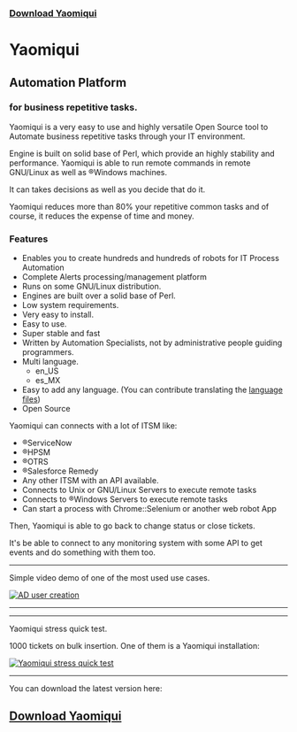 ### [Download Yaomiqui](https://github.com/Yaomiqui/Yaomiqui/releases/latest "Download Yaomiqui")

# Yaomiqui
## Automation Platform
### for business repetitive tasks.

Yaomiqui is a very easy to use and highly versatile Open Source tool to Automate business repetitive tasks through your IT environment.

Engine is built on solid base of Perl, which provide an highly stability and performance.
Yaomiqui is able to run remote commands in remote GNU/Linux as well as ®Windows machines.

It can takes decisions as well as you decide that do it.

Yaomiqui reduces more than 80% your repetitive common tasks and of course, it reduces the expense of time and money.

### Features

- Enables you to create hundreds and hundreds of robots for IT Process Automation
- Complete Alerts processing/management platform
- Runs on some GNU/Linux distribution.
- Engines are built over a solid base of Perl.
- Low system requirements.
- Very easy to install.
- Easy to use.
- Super stable and fast
- Written by Automation Specialists, not by administrative people guiding programmers.
- Multi language.
  - en_US
  - es_MX
- Easy to add any language. (You can contribute translating the [language files](https://github.com/Yaomiqui/Yaomiqui/tree/master/html/db/langsfiles "language files"))
- Open Source

Yaomiqui can connects with a lot of ITSM like:

- ®ServiceNow
- ®HPSM
- ®OTRS
- ®Salesforce Remedy
- Any other ITSM with an API available.
- Connects to Unix or GNU/Linux Servers to execute remote tasks
- Connects to ®Windows Servers to execute remote tasks
- Can start a process with Chrome::Selenium or another web robot App

Then, Yaomiqui is able to go back to change status or close tickets.

It's be able to connect to any monitoring system with some API to get events and do something with them too.

------------

Simple video demo of one of the most used use cases.

[![AD user creation](https://img.youtube.com/vi/Qs0pRlhVSBE/0.jpg)](https://www.youtube.com/watch?v=Qs0pRlhVSBE "AD user creation")

------------
------------

Yaomiqui stress quick test.

1000 tickets on bulk insertion. One of them is a Yaomiqui installation:

[![Yaomiqui stress quick test](https://img.youtube.com/vi/7YuwK9W2CLA/0.jpg)](https://www.youtube.com/watch?v=7YuwK9W2CLA "Yaomiqui stress quick test")

------------

You can download the latest version here:

## [Download Yaomiqui](https://github.com/Yaomiqui/Yaomiqui/releases/latest "Download Yaomiqui")
